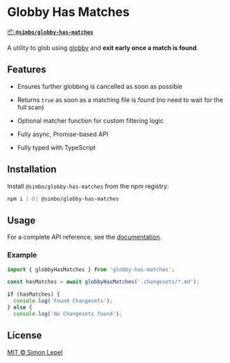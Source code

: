 # Globby Has Matches

[📦 **`@simbo/globby-has-matches`**](https://npmjs.com/package/@simbo/globby-has-matches)

A utility to glob using [globby](https://github.com/sindresorhus/globby) and
**exit early once a match is found**.

## Features

- Ensures further globbing is cancelled as soon as possible

- Returns `true` as soon as a matching file is found (no need to wait for the
  full scan)

- Optional matcher function for custom filtering logic

- Fully async, Promise-based API

- Fully typed with TypeScript

## Installation

Install `@simbo/globby-has-matches` from the npm registry:

```bash
npm i [-D] @simbo/globby-has-matches
```

## Usage

For a complete API reference, see the
[documentation](https://simbo.codes/packages/modules/_simbo_globby-has-matches/).

### Example

```ts
import { globbyHasMatches } from 'globby-has-matches';

const hasMatches = await globbyHasMatches('.changesets/*.md');

if (hasMatches) {
  console.log('Found Changesets');
} else {
  console.log('No Changesets found');
```

## License

[MIT © Simon Lepel](http://simbo.mit-license.org/2025/)
